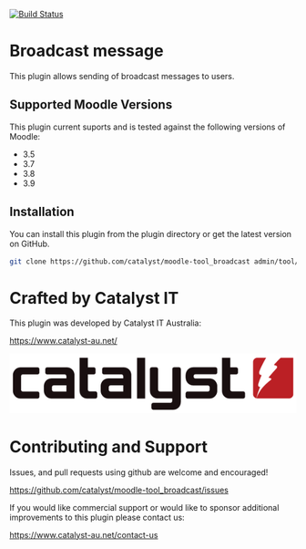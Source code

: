 [![Build Status](https://travis-ci.org/catalyst/moodle-tool_broadcast.svg?branch=master)](https://travis-ci.org/catalyst/moodle-tool_broadcast)

# Broadcast message #

This plugin allows sending of broadcast messages to users.


## Supported Moodle Versions

This plugin current suports and is tested against the following versions of Moodle:

* 3.5
* 3.7
* 3.8
* 3.9

## Installation

You can install this plugin from the plugin directory or get the latest version
on GitHub.

```bash
git clone https://github.com/catalyst/moodle-tool_broadcast admin/tool/broadcast
```

# Crafted by Catalyst IT


This plugin was developed by Catalyst IT Australia:

https://www.catalyst-au.net/

![Catalyst IT](/pix/catalyst-logo.png?raw=true)


# Contributing and Support

Issues, and pull requests using github are welcome and encouraged! 

https://github.com/catalyst/moodle-tool_broadcast/issues

If you would like commercial support or would like to sponsor additional improvements
to this plugin please contact us:

https://www.catalyst-au.net/contact-us